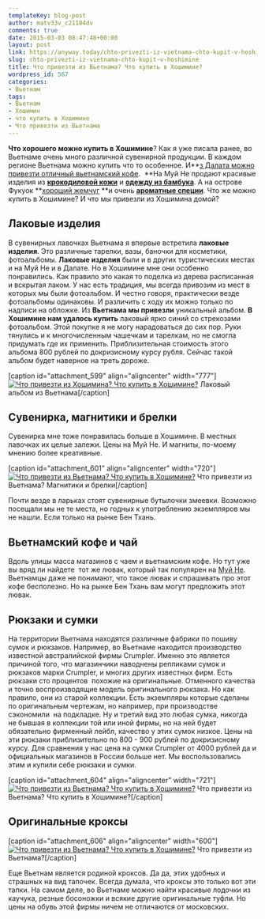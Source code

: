 ```yaml
---
templateKey: blog-post
author: matv33v_c21184dv
comments: true
date: 2015-03-03 08:47:48+00:00
layout: post
link: https://anyway.today/chto-privezti-iz-vietnama-chto-kupit-v-hoshimine/
slug: chto-privezti-iz-vietnama-chto-kupit-v-hoshimine
title: Что привезти из Вьетнама? Что купить в Хошимине?
wordpress_id: 567
categories:
- Вьетнам
tags:
- Вьетнам
- Хошимин
- что купить в Хошимине
- Что привезти из Вьетнама
---
```


**Что хорошего можно купить в Хошимине**? Как я уже писала ранее, во Вьетнаме очень много различной сувенирной продукции. В каждом регионе Вьетнама можно купить что то особенное. И**[з Далата можно привезти отличный вьетнамский кофе](https://anyway.today/chto-privezti-iz-vietnаma-gde-luchshe-pokupat-vietnamskii-kofe).  **На Муй Не продают красивые изделия из **[крокодиловой кожи](%20https://anyway.today/chto-privezti-izvietnama-muine/)** и **[одежду из бамбука](%20https://anyway.today/chto-privezti-izvietnama-muine/)**. А на острове Фукуок **[хороший жемчуг](https://anyway.today/chto-privezti-iz-vietnama-fukuok) **и очень **[ароматные специи](https://anyway.today/chto-privezti-iz-vietnama-fukuok)**. Что же можно купить в Хошимине? И что мы привезли из Хошимина домой?


<!-- more -->


## **Лаковые изделия**




В сувенирных лавочках Вьетнама я впервые встретила **лаковые изделия**. Это различные тарелки, вазы, баночки для косметики, фотоальбомы. **Лаковые изделия** были и в других туристических местах и на Муй Не и в Далате. Но в Хошимине мне они особенно понравились. Как правило это какая то поделка из дерева расписанная и вскрытая лаком. У нас есть традиция, мы всегда привозим из мест в которых мы были фотоальбом. И честно говоря, практически везде фотоальбомы одинаковы. И различить с ходу их можно только по надписи на обложке. Из **Вьетнама мы привезли** уникальный альбом. **В Хошимине нам удалось купить** лаковый ярко синий со стрекозами фотоальбом. Этой покупке я не могу нарадоваться до сих пор. Руки тянулись и к многочисленным чашечкам и тарелкам, но не смогла придумать где их применить. Приблизительная стоимость этого альбома 800 рублей по докризисному курсу рубля. Сейчас такой альбом будет наверное на треть дороже.




[caption id="attachment_599" align="aligncenter" width="777"][![Что привезти из Хошимина? Что купить в Хошимине?](https://anyway.today/wp-content/uploads/2015/02/album-vietnam-1024x610.jpg)](https://anyway.today/wp-content/uploads/2015/02/album-vietnam.jpg) Лаковый альбом из Вьетнама[/caption]


## Сувенирка, магнитики и брелки


Сувенирка мне тоже понравилась больше в Хошимине. В местных лавочках их целые залежи. Цены на Муй Не. И магниты, по-моему мнению более креативные.

[caption id="attachment_601" align="aligncenter" width="720"][![Что привезти из Вьетнама? Что купить в Хошимине?](https://anyway.today/wp-content/uploads/2015/02/MG_7200.jpg)](https://anyway.today/wp-content/uploads/2015/02/MG_7200.jpg) Что привезти из Вьетнама? Магнитики и брелки[/caption]

Почти везде в ларьках стоят сувенирные бутылочки змеевки. Возможно посещали мы не те места, но годных к употреблению экземпляров мы не нашли. Если только на рынке Бен Тхань.


## Вьетнамский кофе и чай




Вдоль улицы масса магазинов с чаем и вьетнамским кофе. Но тут уже вы вряд ли найдете  тот же лювак, который так популярен на [Муй Не](https://anyway.today/chto-privezti-iz-vietnаma-gde-luchshe-pokupat-vietnamskii-kofe).  Вьетнамцы даже не понимают, что такое лювак и спрашивать про этот кофе бесполезно. Но на рынке Бен Тхань вам могут предложить этот лювак.





## Рюкзаки и сумки




На территории Вьетнама находятся различные фабрики по пошиву сумок и рюкзаков. Например, во Вьетнаме находится производство известной австралийской фирмы Crumpler. Именно это является причиной того, что магазинчики наводнены репликами сумок и рюкзаков марки Crumpler, и многих других известных фирм. Есть рюкзаки сто процентов  похожие на оригинальные. Отменного качества и точно воспроизводящие модель оригинального рюкзака. Но как правило, они из старой коллекции. Есть экземпляры которые сделаны по оригинальным чертежам, но например, при производстве сэкономили  на подкладке. Ну и третий вид это любая сумка, никогда не бывшая в коллекции той или иной фирмы, но на ней будет обязательно фирменный лейбл, качество у этих сумок низкое. Цены на эти рюкзаки приблизительно по 800 - 900 рублей по докризисному курсу. Для сравнения у нас цена на сумки Crumpler от 4000 рублей да и официальных магазинов в России больше нет. Мы воспользовались этим и купили себе рюкзаки и сумки.




[caption id="attachment_604" align="aligncenter" width="721"][![Что привезти из Вьетнама? Что купить в Хошимине?](https://anyway.today/wp-content/uploads/2015/02/sumki-crumpler-1024x768.jpg)](https://anyway.today/wp-content/uploads/2015/02/sumki-crumpler.jpg) Что привезти из Вьетнама? Что купить в Хошимине?[/caption]


## Оригинальные кроксы


[caption id="attachment_606" align="aligncenter" width="600"][![Что привезти из Вьетнама? Что купить в Хошимине?](https://anyway.today/wp-content/uploads/2015/02/croksi.jpg)](https://anyway.today/wp-content/uploads/2015/02/croksi.jpg) Что привезти из Вьетнама?[/caption]


Еще Вьетнам является родиной кроксов. Да да, этих удобных и страшных на вид тапочек. Всегда думала, что кроксы это только вот эти тапки. На самом деле, во Вьетнаме можно найти красивые лодочки из каучука, резные босоножки и всякие другие оригинальные туфли. Но цены на обувь этой фирмы ничем не отличаются от московских.
